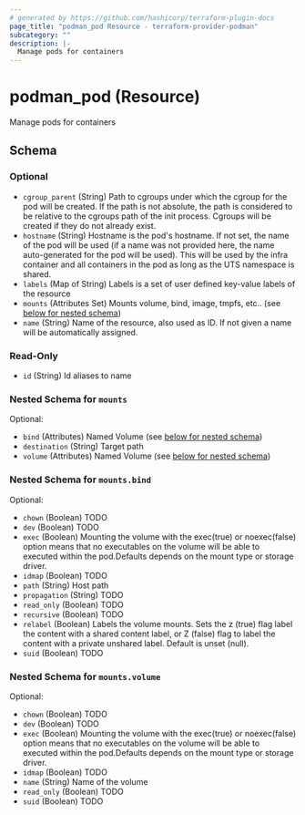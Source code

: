 ```yaml
---
# generated by https://github.com/hashicorp/terraform-plugin-docs
page_title: "podman_pod Resource - terraform-provider-podman"
subcategory: ""
description: |-
  Manage pods for containers
---
```


# podman_pod (Resource)

Manage pods for containers



<!-- schema generated by tfplugindocs -->
## Schema

### Optional

- `cgroup_parent` (String) Path to cgroups under which the cgroup for the pod will be created. If the path is not absolute, the path is considered to be relative to the cgroups path of the init process. Cgroups will be created if they do not already exist.
- `hostname` (String) Hostname is the pod's hostname. If not set, the name of the pod will be used (if a name was not provided here, the name auto-generated for the pod will be used). This will be used by the infra container and all containers in the pod as long as the UTS namespace is shared.
- `labels` (Map of String) Labels is a set of user defined key-value labels of the resource
- `mounts` (Attributes Set) Mounts volume, bind, image, tmpfs, etc.. (see [below for nested schema](#nestedatt--mounts))
- `name` (String) Name of the resource, also used as ID. If not given a name will be automatically assigned.

### Read-Only

- `id` (String) Id aliases to name

<a id="nestedatt--mounts"></a>
### Nested Schema for `mounts`

Optional:

- `bind` (Attributes) Named Volume (see [below for nested schema](#nestedatt--mounts--bind))
- `destination` (String) Target path
- `volume` (Attributes) Named Volume (see [below for nested schema](#nestedatt--mounts--volume))

<a id="nestedatt--mounts--bind"></a>
### Nested Schema for `mounts.bind`

Optional:

- `chown` (Boolean) TODO
- `dev` (Boolean) TODO
- `exec` (Boolean) Mounting the volume with the exec(true) or noexec(false) option means that no executables on the volume will be able to executed within the pod.Defaults depends on the mount type or storage driver.
- `idmap` (Boolean) TODO
- `path` (String) Host path
- `propagation` (String) TODO
- `read_only` (Boolean) TODO
- `recursive` (Boolean) TODO
- `relabel` (Boolean) Labels the volume mounts. Sets the z (true) flag label the content with a shared content label, or Z (false) flag to label the content with a private unshared label. Default is unset (null).
- `suid` (Boolean) TODO


<a id="nestedatt--mounts--volume"></a>
### Nested Schema for `mounts.volume`

Optional:

- `chown` (Boolean) TODO
- `dev` (Boolean) TODO
- `exec` (Boolean) Mounting the volume with the exec(true) or noexec(false) option means that no executables on the volume will be able to executed within the pod.Defaults depends on the mount type or storage driver.
- `idmap` (Boolean) TODO
- `name` (String) Name of the volume
- `read_only` (Boolean) TODO
- `suid` (Boolean) TODO


